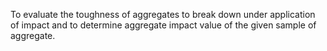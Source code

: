 To evaluate the toughness of aggregates to break down under application of impact and to determine aggregate impact value of the given sample of aggregate. 
